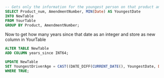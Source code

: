 
```SQL
-- Gets only the information for the youngest person on that product and ammendment
SELECT Product_num, AmendmentNumber, MIN(Date) AS YoungestDate
INTO NewTable
FROM YourTable
GROUP BY Product, AmendmentNumber;
```

Now to get how many years since that date as an integer and store as
new column in YourTable

```SQL
ALTER TABLE NewTable
ADD COLUMN years_since INT64;

UPDATE NewTable
SET YoungestDriverAge = CAST((DATE_DIFF(CURRENT_DATE(), YoungestDate, DAY)) / 365.25 AS INT64)
WHERE TRUE;
```